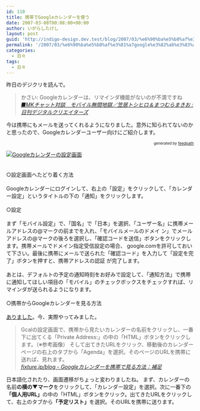```yaml
---
id: 110
title: 携帯でGoogleカレンダーを使う
date: 2007-03-08T00:08:00+00:00
author: いがらしたけし
layout: post
guid: 'http://indigo-design.dev.test/blog/2007/03/%e6%90%ba%e5%b8%af%e3%81%a7google%e3%82%ab%e3%83%ac%e3%83%b3%e3%83%80%e3%83%bc%e3%82%92%e4%bd%bf%e3%81%86/'
permalink: '/2007/03/%e6%90%ba%e5%b8%af%e3%81%a7google%e3%82%ab%e3%83%ac%e3%83%b3%e3%83%80%e3%83%bc%e3%82%92%e4%bd%bf%e3%81%86/'
categories:
  - 日々
tags:
  - 日々
---
```

昨日のデジクリを読んで。<br /><blockquote>かさい: Googleカレンダーは、リマインダ機能がないのが不満ですね<br /><cite><a href="http://blog.dgcr.com/mt/dgcr/archives/20070307140200.html">■MKチャット対談　モバイル無間地獄／笠居トシヒロ＆まつむらまきお : 日刊デジタルクリエイターズ</a></cite></blockquote> 今は携帯にもメールを送ってくれるようになりました。意外に知られてないのかと思ったので、Googleカレンダーユーザー向けにご紹介します。&nbsp;<a href="http://www.fixture.jp/blog/0609/20-1337.html" target="_blank"><br /></a>
<div style="text-align: right;font-size: 10px"> &nbsp;&nbsp;<span>generated by <a href="http://feedpath.jp">feedpath</a></span> </div>


<!--more-->
<a href="http://blog-imgs-29.fc2.com/a/r/m/armadillo75/070307_googlecalendar.jpg" target="_blank"><img border="0" src="http://blog-imgs-29.fc2.com/a/r/m/armadillo75/070307_googlecalendars.jpg" alt="Googleカレンダーの設定画面" /></a><br /> <br /> <br /> ○設定画面へたどり着く方法 <br /> <br />Googleカレンダーにログインして、右上の「設定」をクリックして、「カレンダー設定」というタイトルの下の「通知」をクリックします。 <br /> <br />○設定 <br /> <br />まず「モバイル設定」で、「国名」で「日本」を選択、「ユーザー名」に携帯メールアドレスの@マークの前までを入れ、「モバイルメールのドメイ ン」でメールアドレスの@マークの後ろを選択し、「確認コードを送信」ボタンをクリックします。携帯メールでドメイン指定受信設定の場合、 google.comを許可しておいて下さい。最後に携帯にメールで送られた「確認コード」を入力して「設定を完了」ボタンを押すと、携帯アドレスの認証 が完了します。 <br /> <br />あとは、デフォルトの予定の通知時刻をお好みで設定して、「通知方法」で携帯に通知してほしい項目の「モバイル」のチェックボックスをチェックすれば、リマインダが送られるようになります。 <br /> <br />○携帯からGoogleカレンダーを見る方法 <br /> <br /> <a href="http://www.fixture.jp/blog/0609/20-1337.html">ありました</a>。今、実際やってみました。<br /><blockquote>Gcalの設定画面で、携帯から見たいカレンダーの名前をクリックし、一番下に出てくる「Private Address:」の中の「HTML」ボタンをクリックします。（※参考画像） そして出てきたURLをクリック、移動後のカレンダーページの右上のタブから「Agenda」を選択。そのページのURLを携帯に送れば、見れます。<br /><cite><a href="http://www.fixture.jp/blog/0609/20-1337.html">fixture.jp/blog - Googleカレンダーを携帯で見る方法：補足</a></cite></blockquote>日本語化されたり、画面遷移がちょっと変わりましたね。 まず、カレンダーの名前<span style="font-weight: bold">の横の▼マーク</span>をクリックして、「カレンダー設定」を選択。次に一番下の<span style="font-weight: bold">「個人用URL」</span>の中の「HTML」ボタンをクリック。出てきたURLをクリックして、右上のタブから<span style="font-weight: bold">「予定リスト」</span>を選択。そのURLを携帯に送ります。